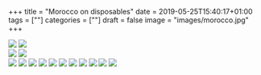 +++
title = "Morocco on disposables"
date = 2019-05-25T15:40:17+01:00
tags = [""]
categories = [""]
draft = false
image = "images/morocco.jpg"
+++

<img src="images/1.jpg" />
<img src="images/2.jpg" />

<div class="two">
    <img src="images/3.jpg">
    <img src="images/4.jpg">
</div>

<img src="images/5.jpg">
<img src="images/6.jpg">
<img src="images/7.jpg">
<img src="images/8.jpg">
<img src="images/9.jpg">
<img src="images/10.jpg">
<img src="images/12.jpg">
<img src="images/13.jpg">
<img src="images/14.jpg">
<img src="images/15.jpg">
<img src="images/16.jpg">
